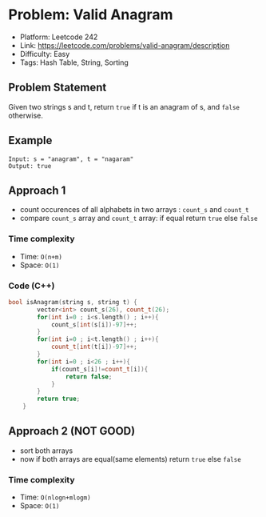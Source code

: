 # Problem: Valid Anagram

- Platform: Leetcode 242
- Link: https://leetcode.com/problems/valid-anagram/description
- Difficulty: Easy
- Tags: Hash Table, String, Sorting

## Problem Statement

Given two strings s and t, return `true` if t is an anagram of s, and `false` otherwise.

## Example

```
Input: s = "anagram", t = "nagaram"
Output: true
```

## Approach 1
- count occurences of all alphabets in two arrays : `count_s` and `count_t`
- compare `count_s` array and `count_t` array: if equal return `true` else `false`

### Time complexity
- Time: `O(n+m)` 
- Space: `O(1)`

### Code (C++)
```c++
bool isAnagram(string s, string t) {
        vector<int> count_s(26), count_t(26);
        for(int i=0 ; i<s.length() ; i++){
            count_s[int(s[i])-97]++;
        } 
        for(int i=0 ; i<t.length() ; i++){
            count_t[int(t[i])-97]++;
        } 
        for(int i=0 ; i<26 ; i++){
            if(count_s[i]!=count_t[i]){
                return false;
            }
        }
        return true;
    }
```


## Approach 2 (NOT GOOD)
- sort both arrays
- now if both arrays are equal(same elements) return `true` else `false`

### Time complexity
- Time: `O(nlogn+mlogm)` 
- Space: `O(1)`
